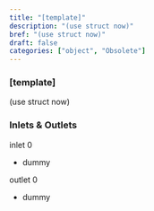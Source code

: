```yaml
---
title: "[template]"
description: "(use struct now)"
bref: "(use struct now)"
draft: false
categories: ["object", "Obsolete"]
---
```


### [template]

(use struct now)

### Inlets & Outlets

inlet 0

 - dummy

outlet 0

 - dummy
 

